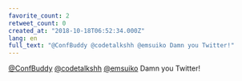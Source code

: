 ```yaml
---
favorite_count: 2
retweet_count: 0
created_at: "2018-10-18T06:52:34.000Z"
lang: en
full_text: "@ConfBuddy @codetalkshh @emsuiko Damn you Twitter!"
---
```


[@ConfBuddy](https://twitter.com/ConfBuddy)
[@codetalkshh](https://twitter.com/codetalkshh)
[@emsuiko](https://twitter.com/emsuiko) Damn you Twitter!
